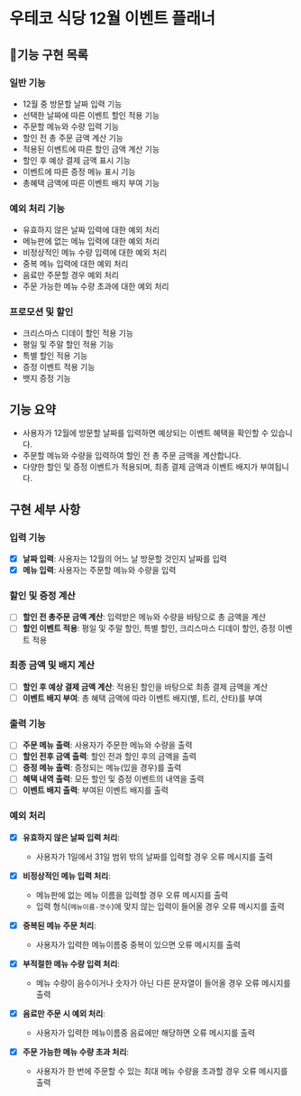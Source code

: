 # 우테코 식당 12월 이벤트 플래너

## 🚀기능 구현 목록

### 일반 기능

- 12월 중 방문할 날짜 입력 기능
- 선택한 날짜에 따른 이벤트 할인 적용 기능
- 주문할 메뉴와 수량 입력 기능
- 할인 전 총 주문 금액 계산 기능
- 적용된 이벤트에 따른 할인 금액 계산 기능
- 할인 후 예상 결제 금액 표시 기능
- 이벤트에 따른 증정 메뉴 표시 기능
- 총혜택 금액에 따른 이벤트 배지 부여 기능

### 예외 처리 기능

- 유효하지 않은 날짜 입력에 대한 예외 처리
- 메뉴판에 없는 메뉴 입력에 대한 예외 처리
- 비정상적인 메뉴 수량 입력에 대한 예외 처리
- 중복 메뉴 입력에 대한 예외 처리
- 음료만 주문할 경우 예외 처리
- 주문 가능한 메뉴 수량 초과에 대한 예외 처리

### 프로모션 및 할인

- 크리스마스 디데이 할인 적용 기능
- 평일 및 주말 할인 적용 기능
- 특별 할인 적용 기능
- 증정 이벤트 적용 기능
- 뱃지 증정 기능

## 기능 요약

- 사용자가 12월에 방문할 날짜를 입력하면 예상되는 이벤트 혜택을 확인할 수 있습니다.
- 주문할 메뉴와 수량을 입력하여 할인 전 총 주문 금액을 계산합니다.
- 다양한 할인 및 증정 이벤트가 적용되며, 최종 결제 금액과 이벤트 배지가 부여됩니다.

## 구현 세부 사항

### 입력 기능

- [x] **날짜 입력**: 사용자는 12월의 어느 날 방문할 것인지 날짜를 입력
- [x] **메뉴 입력**: 사용자는 주문할 메뉴와 수량을 입력

### 할인 및 증정 계산

- [ ] **할인 전 총주문 금액 계산**: 입력받은 메뉴와 수량을 바탕으로 총 금액을 계산
- [ ] **할인 이벤트 적용**: 평일 및 주말 할인, 특별 할인, 크리스마스 디데이 할인, 증정 이벤트 적용

### 최종 금액 및 배지 계산

- [ ] **할인 후 예상 결제 금액 계산**: 적용된 할인을 바탕으로 최종 결제 금액을 계산
- [ ] **이벤트 배지 부여**: 총 혜택 금액에 따라 이벤트 배지(별, 트리, 산타)를 부여

### 출력 기능

- [ ] **주문 메뉴 출력**: 사용자가 주문한 메뉴와 수량을 출력
- [ ] **할인 전후 금액 출력**: 할인 전과 할인 후의 금액을 출력
- [ ] **증정 메뉴 출력**: 증정되는 메뉴(있을 경우)를 출력
- [ ] **혜택 내역 출력**: 모든 할인 및 증정 이벤트의 내역을 출력
- [ ] **이벤트 배지 출력**: 부여된 이벤트 배지를 출력

### 예외 처리

- [x] **유효하지 않은 날짜 입력 처리**:

  - 사용자가 1일에서 31일 범위 밖의 날짜를 입력할 경우 오류 메시지를 출력

- [x] **비정상적인 메뉴 입력 처리**:

  - 메뉴판에 없는 메뉴 이름을 입력할 경우 오류 메시지를 출력
  - 입력 형식(`메뉴이름-갯수`)에 맞지 않는 입력이 들어올 경우 오류 메시지를 출력

- [x] **중복된 메뉴 주문 처리**:

  - 사용자가 입력한 메뉴이름중 중복이 있으면 오류 메시지를 출력

- [x] **부적절한 메뉴 수량 입력 처리**:

  - 메뉴 수량이 음수이거나 숫자가 아닌 다른 문자열이 들어올 경우 오류 메시지를 출력

- [x] **음료만 주문 시 예외 처리**:

  - 사용자가 입력한 메뉴이름중 음료에만 해당하면 오류 메시지를 출력

- [x] **주문 가능한 메뉴 수량 초과 처리**:

  - 사용자가 한 번에 주문할 수 있는 최대 메뉴 수량을 초과할 경우 오류 메시지를 출력
